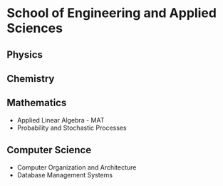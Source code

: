 # School of Engineering and Applied Sciences

## Physics

## Chemistry

## Mathematics

* Applied Linear Algebra - MAT
* Probability and Stochastic Processes

## Computer Science

* Computer Organization and Architecture
* Database Management Systems
